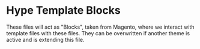 # Hype Template Blocks

These files will act as "Blocks", taken from Magento, where we interact with template files with these files. They can be overwritten if another theme is active and is extending this file.